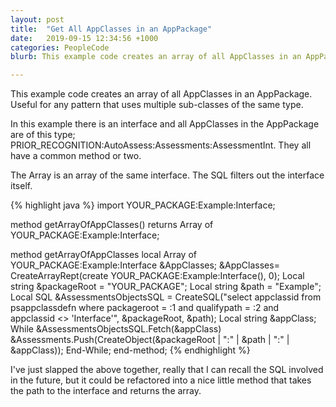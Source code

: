 ```yaml
---
layout: post
title:  "Get All AppClasses in an AppPackage"
date:   2019-09-15 12:34:56 +1000
categories: PeopleCode
blurb: This example code creates an array of all AppClasses in an AppPackage. Useful for any pattern that uses multiple sub-classes of the same type.

---
```


This example code creates an array of all AppClasses in an AppPackage. Useful for any pattern that uses multiple sub-classes of the same type.

In this example there is an interface and all AppClasses in the AppPackage are of this type; PRIOR_RECOGNITION:AutoAssess:Assessments:AssessmentInt. They all have a common method or two.

The Array is an array of the same interface. The SQL filters out the interface itself.

{% highlight java %}
import YOUR_PACKAGE:Example:Interface;

method getArrayOfAppClasses() returns Array of YOUR_PACKAGE:Example:Interface;

method getArrayOfAppClasses
   local Array of YOUR_PACKAGE:Example:Interface &AppClasses;
   &AppClasses= CreateArrayRept(create YOUR_PACKAGE:Example:Interface(), 0);
   Local string &packageRoot = "YOUR_PACKAGE";
   Local string &path = "Example";
   Local SQL &AssessmentsObjectsSQL = CreateSQL("select appclassid from psappclassdefn where packageroot = :1 and qualifypath = :2 and appclassid  <> 'Interface'", &packageRoot, &path);
   Local string &appClass;
   While &AssessmentsObjectsSQL.Fetch(&appClass)
      &Assessments.Push(CreateObject(&packageRoot | ":" | &path | ":" | &appClass));
   End-While;
end-method;
{% endhighlight %}

I've just slapped the above together, really that I can recall the SQL involved in the future, but it could be refactored into a nice little method that takes the path to the interface and returns the array.
<!--stackedit_data:
eyJoaXN0b3J5IjpbLTE2MDQ2NTI2NTgsNjcxNjk0ODgxXX0=
-->